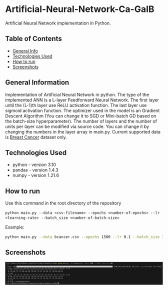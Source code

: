 # Artificial-Neural-Network-Ca-GaIB
Artificial Neural Network implementation in Python.

## Table of Contents
* [General Info](#general-information)
* [Technologies Used](#technologies-used)
* [How to run](#how-to-run)
* [Screenshots](#screenshots)


## General Information
Implementation of Artificial Neural Network in python. The type of the implemented ANN is a L-layer Feedforward Neural Network. The first layer until the (L-1)th layer use ReLU activation function. The last layer use sigmoid activation function. The optimizer used in the model is an Gradient Descent Algorithm (You can change it to SGD or Mini-batch GD based on the batch-size hyperparameter). The number of layers and the number of units per layer can be modified via source code. You can change it by changing the numbers in the layer array in main.py. Current supported data is [Breast Cancer](https://www.kaggle.com/datasets/uciml/breast-cancer-wisconsin-data) dataset only.


## Technologies Used
- python - version 3.10
- pandas - version 1.4.3
- numpy - version 1.21.6

## How to run
Use this command in the root directory of the repository
```
python main.py --data <csv-filename> --epochs <number-of-epochs> --lr <learning-rate> --batch_size <number-of-batch-size>
```
Example:
```sh
python main.py --data bcancer.csv --epochs 1500 --lr 0.1 --batch_size 100
```

## Screenshots
![Example screenshot](./docs/1.png)